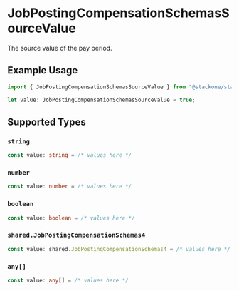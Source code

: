 # JobPostingCompensationSchemasSourceValue

The source value of the pay period.

## Example Usage

```typescript
import { JobPostingCompensationSchemasSourceValue } from "@stackone/stackone-client-ts/sdk/models/shared";

let value: JobPostingCompensationSchemasSourceValue = true;
```

## Supported Types

### `string`

```typescript
const value: string = /* values here */
```

### `number`

```typescript
const value: number = /* values here */
```

### `boolean`

```typescript
const value: boolean = /* values here */
```

### `shared.JobPostingCompensationSchemas4`

```typescript
const value: shared.JobPostingCompensationSchemas4 = /* values here */
```

### `any[]`

```typescript
const value: any[] = /* values here */
```

